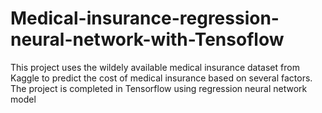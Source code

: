 # Medical-insurance-regression-neural-network-with-Tensoflow
This project uses the wildely available medical insurance dataset from Kaggle to predict the cost of medical insurance based on several factors. The project is completed in Tensorflow using regression neural network model
